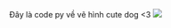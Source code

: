 Đây là code py về vẽ hình cute dog <3
<img src ="https://github.com/ThanhluanGif/py/issues/1#issue-2514612615">
